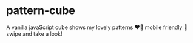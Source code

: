 # pattern-cube

A vanilla javaScript cube shows my lovely patterns ❤🐶
mobile friendly 📱
swipe and take a look!
